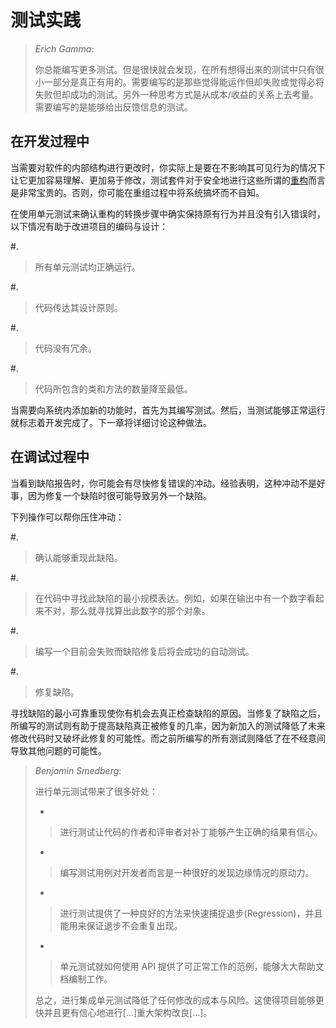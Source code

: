 测试实践
========

> *Erich Gamma*:
>
> 你总能编写更多测试。但是很快就会发现，在所有想得出来的测试中只有很小一部分是真正有用的。需要编写的是那些觉得能运作但却失败或觉得必将失败但却成功的测试。另外一种思考方式是从成本/收益的关系上去考量。需要编写的是能够给出反馈信息的测试。

在开发过程中
------------

当需要对软件的内部结构进行更改时，你实际上是要在不影响其可见行为的情况下让它更加容易理解、更加易于修改，测试套件对于安全地进行这些所谓的[重构](http://martinfowler.com/bliki/DefinitionOfRefactoring.html)而言是非常宝贵的。否则，你可能在重组过程中将系统搞坏而不自知。

在使用单元测试来确认重构的转换步骤中确实保持原有行为并且没有引入错误时，以下情况有助于改进项目的编码与设计：

\#.

> 所有单元测试均正确运行。

\#.

> 代码传达其设计原则。

\#.

> 代码没有冗余。

\#.

> 代码所包含的类和方法的数量降至最低。

当需要向系统内添加新的功能时，首先为其编写测试。然后，当测试能够正常运行就标志着开发完成了。下一章将详细讨论这种做法。

在调试过程中
------------

当看到缺陷报告时，你可能会有尽快修复错误的冲动。经验表明，这种冲动不是好事，因为修复一个缺陷时很可能导致另外一个缺陷。

下列操作可以帮你压住冲动：

\#.

> 确认能够重现此缺陷。

\#.

> 在代码中寻找此缺陷的最小规模表达。例如，如果在输出中有一个数字看起来不对，那么就寻找算出此数字的那个对象。

\#.

> 编写一个目前会失败而缺陷修复后将会成功的自动测试。

\#.

> 修复缺陷。

寻找缺陷的最小可靠重现使你有机会去真正检查缺陷的原因。当修复了缺陷之后，所编写的测试则有助于提高缺陷真正被修复的几率，因为新加入的测试降低了未来修改代码时又破坏此修复的可能性。而之前所编写的所有测试则降低了在不经意间导致其他问题的可能性。

> *Benjamin Smedberg*:
>
> 进行单元测试带来了很多好处：
>
> -
>
> > 进行测试让代码的作者和评审者对补丁能够产生正确的结果有信心。
>
> -
>
> > 编写测试用例对开发者而言是一种很好的发现边缘情况的原动力。
>
> -
>
> > 进行测试提供了一种良好的方法来快速捕捉退步(Regression)，并且能用来保证退步不会重复出现。
>
> -
>
> > 单元测试就如何使用 API
> > 提供了可正常工作的范例，能够大大帮助文档编制工作。
>
> 总之，进行集成单元测试降低了任何修改的成本与风险。这使得项目能够更快并且更有信心地进行\[...\]重大架构改良\[...\]。
